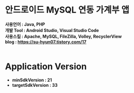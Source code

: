 # 안드로이드 MySQL 연동 가계부 앱
**사용언어 : Java, PHP** <br>
**개발 Tool : Android Studio, Visual Studio Code**<br>
**사용스킬 : Apache, MySQL, FileZilla, Volley, RecyclerView**<br>
**blog : https://su-hyun07.tistory.com/17**
<br><br>
# Application Version
- **minSdkVersion : 21**
- **targetSdkVersion : 33**
<br><br>
